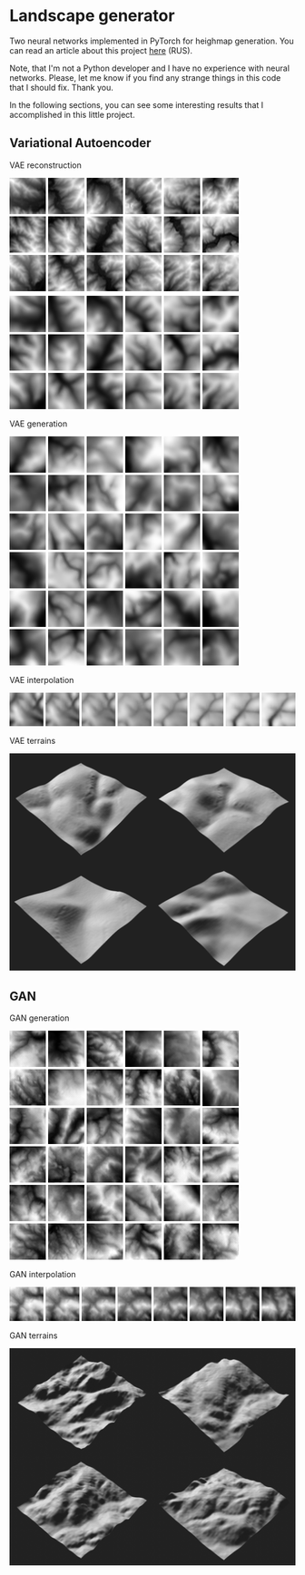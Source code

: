 # Landscape generator
Two neural networks implemented in PyTorch for heighmap generation.
You can read an article about this project [here](https://github.com/nikitakuchur/landscape-generator/blob/master/article/heightmap-generation-with-neural-networks.pdf) (RUS).

Note, that I'm not a Python developer and I have no experience with neural networks. Please, let me know if you find any strange things in this code that I should fix. Thank you.

In the following sections, you can see some interesting results that I accomplished in this little project.


## Variational Autoencoder
VAE reconstruction

![VAE reconstruction](https://github.com/nikitakuchur/landscape-generator/blob/master/images/vae-reconstruction.png)

VAE generation

![VAE generation](https://github.com/nikitakuchur/landscape-generator/blob/master/images/vae-generation.png)

VAE interpolation

![VAE interpolation](https://github.com/nikitakuchur/landscape-generator/blob/master/images/vae-interpolation.png)

VAE terrains

![VAE terrains](https://github.com/nikitakuchur/landscape-generator/blob/master/images/vae-3d.png)


## GAN

GAN generation

![GAN generation](https://github.com/nikitakuchur/landscape-generator/blob/master/images/gan-generation.png)

GAN interpolation

![GAN interpolation](https://github.com/nikitakuchur/landscape-generator/blob/master/images/gan-interpolation.png)

GAN terrains

![GAN terrains](https://github.com/nikitakuchur/landscape-generator/blob/master/images/gan-3d.png)
